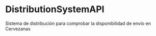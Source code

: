 # DistributionSystemAPI
Sistema de distribución para comprobar la disponibilidad de envío en Cervezanas
